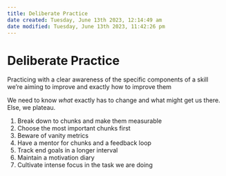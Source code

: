 ```yaml
---
title: Deliberate Practice
date created: Tuesday, June 13th 2023, 12:14:49 am
date modified: Tuesday, June 13th 2023, 11:42:26 pm
---
```


# Deliberate Practice

Practicing with a clear awareness of the specific components of a skill we’re aiming to improve and exactly how to improve them

We need to know _what_ exactly has to change and what might get us there. Else, we plateau.

1. Break down to chunks and make them measurable
2. Choose the most important chunks first
3. Beware of vanity metrics
4. Have a mentor for chunks and a feedback loop
5. Track end goals in a longer interval
6. Maintain a motivation diary
7. Cultivate intense focus in the task we are doing
